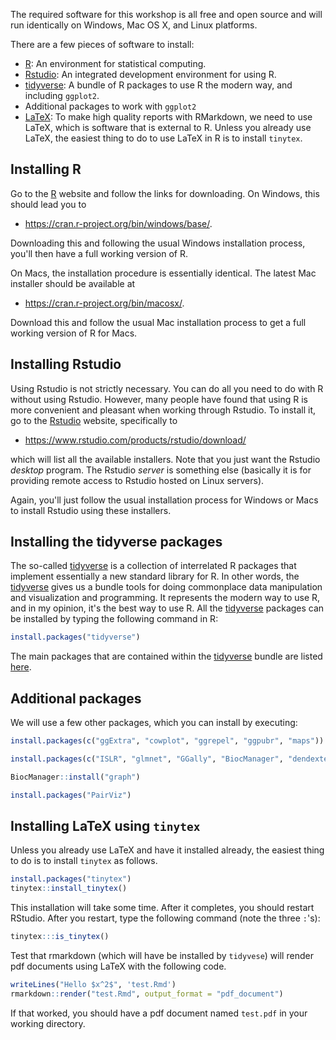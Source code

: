 The required software for this workshop is all free and open source
and will run identically on Windows, Mac OS X, and Linux platforms.

There are a few pieces of software to install:

-   [R](https://www.r-project.org/): An environment for statistical
    computing.
-   [Rstudio](https://www.rstudio.com/): An integrated development
    environment for using R.
-   [tidyverse](https://www.tidyverse.org/): A bundle of R packages to
    use R the modern way, and including `ggplot2`.
-   Additional packages to work with `ggplot2`
-   [LaTeX](https://www.latex-project.org/): To make high quality reports with RMarkdown, we need to use LaTeX, which is software that is external to R. Unless you already use LaTeX, the easiest thing to do to use LaTeX in R is to install `tinytex`.

## Installing R

Go to the [R](https://www.r-project.org/) website and follow the links
for downloading. On Windows, this should lead you to

-   <https://cran.r-project.org/bin/windows/base/>.

Downloading this and following the usual Windows installation process,
you\'ll then have a full working version of R.

On Macs, the installation procedure is essentially identical. The latest
Mac installer should be available at

-   <https://cran.r-project.org/bin/macosx/>.

Download this and follow the usual Mac installation process to get a
full working version of R for Macs.

## Installing Rstudio

Using Rstudio is not strictly necessary. You can do all you need to do
with R without using Rstudio. However, many people have found that using
R is more convenient and pleasant when working through Rstudio. To
install it, go to the [Rstudio](https://www.rstudio.com/) website,
specifically to

-   <https://www.rstudio.com/products/rstudio/download/>

which will list all the available installers. Note that you just want
the Rstudio *desktop* program. The Rstudio *server* is something else
(basically it is for providing remote access to Rstudio hosted on Linux
servers).

Again, you\'ll just follow the usual installation process for Windows or
Macs to install Rstudio using these installers.

## Installing the tidyverse packages

The so-called [tidyverse](https://www.tidyverse.org/) is a collection of
interrelated R packages that implement essentially a new standard
library for R. In other words, the
[tidyverse](https://www.tidyverse.org/) gives us a bundle tools for
doing commonplace data manipulation and visualization and programming.
It represents the modern way to use R, and in my opinion, it\'s the best
way to use R. All the [tidyverse](https://www.tidyverse.org/) packages
can be installed by typing the following command in R:

```r
install.packages("tidyverse")
```

The main packages that are contained within the
[tidyverse](https://www.tidyverse.org/) bundle are listed
[here](https://www.tidyverse.org/packages/).

## Additional packages

We will use a few other packages, which you can install by executing:

```r
install.packages(c("ggExtra", "cowplot", "ggrepel", "ggpubr", "maps"))

install.packages(c("ISLR", "glmnet", "GGally", "BiocManager", "dendextend", "splines", "class", "caret", "arm", "MLeval", "pROC", "gclus", "seriation", "DendSer", "leaps", "gridExtra", "gam", "rpart", "rpart.plot", "kernlab", "randomForest", "hnp", "dbarts", "gamlss", "gamlss.add", "Boruta", "lme4"))

BiocManager::install("graph")

install.packages("PairViz")
```

## Installing LaTeX using `tinytex`

Unless you already use LaTeX and have it installed already, the easiest thing to do is to install `tinytex` as follows.
```r
install.packages("tinytex")
tinytex::install_tinytex()
```
This installation will take some time. After it completes, you should restart RStudio.
After you restart, type the following command (note the three `:`'s):
```r
tinytex:::is_tinytex()
```

Test that rmarkdown (which will have be installed by `tidyvese`) will render pdf documents using LaTeX with the following code.
```r
writeLines("Hello $x^2$", 'test.Rmd')
rmarkdown::render("test.Rmd", output_format = "pdf_document")
```
If that worked, you should have a pdf document named `test.pdf` in your working directory.